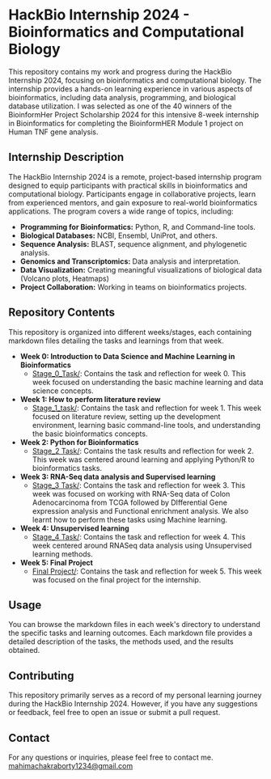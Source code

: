 # HackBio Internship 2024 - Bioinformatics and Computational Biology

This repository contains my work and progress during the HackBio Internship 2024, focusing on bioinformatics and computational biology. The internship provides a hands-on learning experience in various aspects of bioinformatics, including data analysis, programming, and biological database utilization. I was selected as one of the 40 winners of the BioinformHer Project Scholarship 2024 for this intensive 8-week internship in Bioinformatics for completing the BioinformHER Module 1 project on Human TNF gene analysis.

## Internship Description

The HackBio Internship 2024 is a remote, project-based internship program designed to equip participants with practical skills in bioinformatics and computational biology. Participants engage in collaborative projects, learn from experienced mentors, and gain exposure to real-world bioinformatics applications. The program covers a wide range of topics, including:

* **Programming for Bioinformatics:** Python, R, and Command-line tools.
* **Biological Databases:** NCBI, Ensembl, UniProt, and others.
* **Sequence Analysis:** BLAST, sequence alignment, and phylogenetic analysis.
* **Genomics and Transcriptomics:** Data analysis and interpretation.
* **Data Visualization:** Creating meaningful visualizations of biological data (Volcano plots, Heatmaps)
* **Project Collaboration:** Working in teams on bioinformatics projects.

## Repository Contents

This repository is organized into different weeks/stages, each containing markdown files detailing the tasks and learnings from that week.
* **Week 0: Introduction to Data Science and Machine Learning in Bioinformatics**
    * [Stage_0_Task/](https://github.com/mahiiC/HackBio_Internship_2024/blob/main/Stage_0_Task.md): Contains the task and reflection for week 0. This week focused on understanding the basic machine learning and data science concepts. 
* **Week 1: How to perform literature review**
    * [Stage_1_task/](https://github.com/mahiiC/HackBio_Internship_2024/blob/main/Stage_1_task.md): Contains the task and reflection for week 1. This week focused on literature review, setting up the development environment, learning basic command-line tools, and understanding the basic bioinformatics concepts.
* **Week 2: Python for Bioinformatics**
    * [Stage_2 Task/](https://github.com/mahiiC/HackBio_Internship_2024/tree/main/Stage_2%20Task): Contains the task results and reflection for week 2. This week was centered around learning and applying Python/R to bioinformatics tasks.
* **Week 3: RNA-Seq data analysis and Supervised learning**
    * [Stage_3 Task/](https://github.com/mahiiC/HackBio_Internship_2024/tree/main/Stage_3%20Task): Contains the task and reflection for week 3. This week was focused on working with RNA-Seq data of Colon Adenocarcinoma from TCGA followed by DIfferential Gene expression analysis and Functional enrichment analysis. We also learnt how to perform these tasks using Machine learning.
* **Week 4: Unsupervised learning**
    * [Stage_4 Task/](https://github.com/mahiiC/HackBio_Internship_2024/tree/main/Stage_4%20Task): Contains the task and reflection for week 4. This week centered around RNASeq data analysis using Unsupervised learning methods.
* **Week 5: Final Project**
    * [Final Project/](Week_5_Task.md): Contains the task and reflection for week 5. This week was focused on the final project for the internship.

## Usage

You can browse the markdown files in each week's directory to understand the specific tasks and learning outcomes. Each markdown file provides a detailed description of the tasks, the methods used, and the results obtained.

## Contributing

This repository primarily serves as a record of my personal learning journey during the HackBio Internship 2024. However, if you have any suggestions or feedback, feel free to open an issue or submit a pull request.

## Contact

For any questions or inquiries, please feel free to contact me.  
mahimachakraborty1234@gmail.com 
